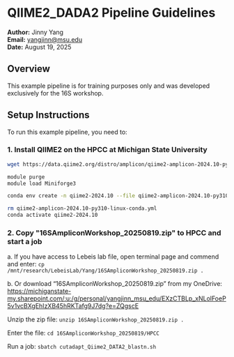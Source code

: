 # QIIME2_DADA2 Pipeline Guidelines
**Author:** Jinny Yang   
**Email:** [yangjinn@msu.edu](mailto:yangjinn@msu.edu)  
**Date:** August 19, 2025

## Overview
This example pipeline is for training purposes only and was developed exclusively for the 16S workshop.

## Setup Instructions
To run this example pipeline, you need to:

### 1. Install QIIME2 on the HPCC at Michigan State University 
```bash
wget https://data.qiime2.org/distro/amplicon/qiime2-amplicon-2024.10-py310-linux-conda.yml

module purge
module load Miniforge3

conda env create -n qiime2-2024.10 --file qiime2-amplicon-2024.10-py310-linux-conda.yml

rm qiime2-amplicon-2024.10-py310-linux-conda.yml
conda activate qiime2-2024.10
```

### 2. Copy "16SAmpliconWorkshop_20250819.zip" to HPCC and start a job
a. If you have access to Lebeis lab file, open terminal page and commend and enter: 
``` cp /mnt/research/LebeisLab/Yang/16SAmpliconWorkshop_20250819.zip .	```

b. Or download “16SAmpliconWorkshop_20250819.zip” from my OneDrive: https://michiganstate-my.sharepoint.com/:u:/g/personal/yangjinn_msu_edu/EXzCTBLp_xNLolFoeP5v1vcBXgEhIzXB45hRKTafg9J7dg?e=ZQgscE

Unzip the zip file: ``` unzip 16SAmpliconWorkshop_20250819.zip . ```

Enter the file: ``` cd 16SAmpliconWorkshop_20250819/HPCC ```

Run a job: ``` sbatch cutadapt_Qiime2_DATA2_blastn.sh ```

